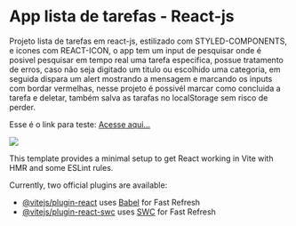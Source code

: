 <h1>App lista de tarefas - React-js</h1>

<p>
  Projeto lista de tarefas em react-js, estilizado com STYLED-COMPONENTS, e icones com REACT-ICON, o app tem um input de pesquisar onde é posivel pesquisar em tempo real uma tarefa especifica, 
  possue tratamento de erros, caso não seja digitado um titulo ou escolhido uma categoria, em seguida dispara um alert mostrando a mensagem e marcando os inputs com bordar vermelhas,
  nesse projeto é possivél marcar como concluida a tarefa e deletar, também salva as tarafas no localStorage sem risco de perder.
</p>

Esse é o link para teste: <a href="">Acesse aqui...</a>

<img src="https://github.com/jesiel-silva/Todo--Lista--de--Tarefas/assets/90517279/e92259c1-1aa8-48e6-8cd9-e2b29d823328" />

This template provides a minimal setup to get React working in Vite with HMR and some ESLint rules.

Currently, two official plugins are available:

- [@vitejs/plugin-react](https://github.com/vitejs/vite-plugin-react/blob/main/packages/plugin-react/README.md) uses [Babel](https://babeljs.io/) for Fast Refresh
- [@vitejs/plugin-react-swc](https://github.com/vitejs/vite-plugin-react-swc) uses [SWC](https://swc.rs/) for Fast Refresh
